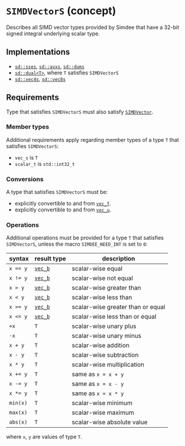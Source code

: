 # `SIMDVectorS` (concept)

Describes all SIMD vector types provided by Simdee that have a 32-bit signed integral underlying scalar type.

## Implementations

* [`sd::sses`](sse.md), [`sd::avxs`](avx.md), [`sd::dums`](dum.md)
* [`sd::dual<T>`](dual.md), where `T` satisfies `SIMDVectorS`
* [`sd::vec4s`](vec4.md), [`sd::vec8s`](vec8.md)

## Requirements

Type that satisfies `SIMDVectorS` must also satisfy [`SIMDVector`](SIMDVector.md).

### Member types

Additional requirements apply regarding member types of a type `T` that satisfies `SIMDVectorS`:

* `vec_s` is `T`
* `scalar_t` is `std::int32_t`

### Conversions

A type that satisfies `SIMDVectorS` must be:
* explicitly convertible to and from [`vec_f`](SIMDVectorF.md).
* explicitly convertible to and from [`vec_u`](SIMDVectorU.md).

### Operations

Additional operations must be provided for a type `T` that satisfies `SIMDVectorS`, unless the macro `SIMDEE_NEED_INT` is set to `0`:

syntax         | result type               | description
---------------|---------------------------|-------------------------------------------------------
`x == y`       | [`vec_b`](SIMDVectorB.md) | scalar-wise equal
`x != y`       | [`vec_b`](SIMDVectorB.md) | scalar-wise not equal
`x > y`        | [`vec_b`](SIMDVectorB.md) | scalar-wise greater than
`x < y`        | [`vec_b`](SIMDVectorB.md) | scalar-wise less than
`x >= y`       | [`vec_b`](SIMDVectorB.md) | scalar-wise greater than or equal
`x <= y`       | [`vec_b`](SIMDVectorB.md) | scalar-wise less than or equal
`+x`           | `T`                       | scalar-wise unary plus
`-x`           | `T`                       | scalar-wise unary minus
`x + y`        | `T`                       | scalar-wise addition
`x - y`        | `T`                       | scalar-wise subtraction
`x * y`        | `T`                       | scalar-wise multiplication
`x += y`       | `T`                       | same as `x = x + y`
`x -= y`       | `T`                       | same as `x = x - y`
`x *= y`       | `T`                       | same as `x = x * y`
`min(x)`       | `T`                       | scalar-wise minimum
`max(x)`       | `T`                       | scalar-wise maximum
`abs(x)`       | `T`                       | scalar-wise absolute value

where `x`, `y` are values of type `T`.

